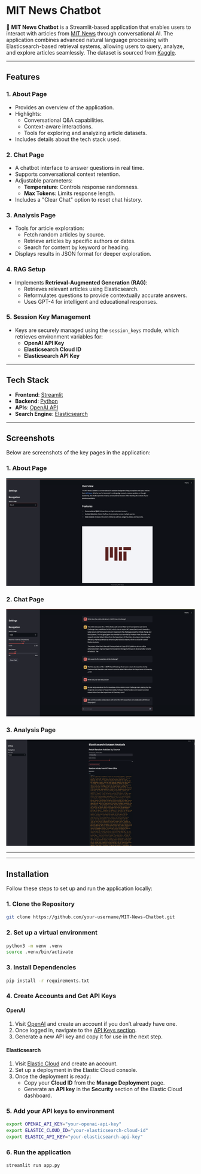# **MIT News Chatbot**

🤖 **MIT News Chatbot** is a Streamlit-based application that enables users to interact with articles from [MIT News](https://news.mit.edu/) through conversational AI. The application combines advanced natural language processing with Elasticsearch-based retrieval systems, allowing users to query, analyze, and explore articles seamlessly. The dataset is sourced from [Kaggle](https://www.kaggle.com/datasets/deepanshudalal09/mit-ai-news-published-till-2023). 

---

## **Features**

### **1. About Page**
- Provides an overview of the application.
- Highlights:
  - Conversational Q&A capabilities.
  - Context-aware interactions.
  - Tools for exploring and analyzing article datasets.
- Includes details about the tech stack used.

### **2. Chat Page**
- A chatbot interface to answer questions in real time.
- Supports conversational context retention.
- Adjustable parameters:
  - **Temperature**: Controls response randomness.
  - **Max Tokens**: Limits response length.
- Includes a "Clear Chat" option to reset chat history.

### **3. Analysis Page**
- Tools for article exploration:
  - Fetch random articles by source.
  - Retrieve articles by specific authors or dates.
  - Search for content by keyword or heading.
- Displays results in JSON format for deeper exploration.

### **4. RAG Setup**
- Implements **Retrieval-Augmented Generation (RAG)**:
  - Retrieves relevant articles using Elasticsearch.
  - Reformulates questions to provide contextually accurate answers.
  - Uses GPT-4 for intelligent and educational responses.

### **5. Session Key Management**
- Keys are securely managed using the `session_keys` module, which retrieves environment variables for:
  - **OpenAI API Key**
  - **Elasticsearch Cloud ID**
  - **Elasticsearch API Key**

---

## **Tech Stack**

- **Frontend**: [Streamlit](https://streamlit.io)
- **Backend**: [Python](https://www.python.org/)
- **APIs**: [OpenAI API](https://platform.openai.com/docs/)
- **Search Engine**: [Elasticsearch](https://www.elastic.co/)

---

## **Screenshots**

Below are screenshots of the key pages in the application:

### **1. About Page**
![About Page](images/about_page.png)

### **2. Chat Page**
![Chat Page](images/chat_page.png)

### **3. Analysis Page**
![Analysis Page](images/analysis_page.png)

---

---


## **Installation**

Follow these steps to set up and run the application locally:

### **1. Clone the Repository**
```bash
git clone https://github.com/your-username/MIT-News-Chatbot.git
```

### **2. Set up a virtual environment**
```bash
python3 -m venv .venv
source .venv/bin/activate
```

### **3. Install Dependencies**
```bash
pip install -r requirements.txt
```

### **4. Create Accounts and Get API Keys**

#### **OpenAI**
1. Visit [OpenAI](https://platform.openai.com/signup) and create an account if you don’t already have one.
2. Once logged in, navigate to the [API Keys section](https://platform.openai.com/account/api-keys).
3. Generate a new API key and copy it for use in the next step.

#### **Elasticsearch**
1. Visit [Elastic Cloud](https://cloud.elastic.co/registration) and create an account.
2. Set up a deployment in the Elastic Cloud console.
3. Once the deployment is ready:
   - Copy your **Cloud ID** from the **Manage Deployment** page.
   - Generate an **API key** in the **Security** section of the Elastic Cloud dashboard.

### **5. Add your API keys to environment**
```bash
export OPENAI_API_KEY="your-openai-api-key"
export ELASTIC_CLOUD_ID="your-elasticsearch-cloud-id"
export ELASTIC_API_KEY="your-elasticsearch-api-key"
```

### **6. Run the application**
```bash
streamlit run app.py
```
